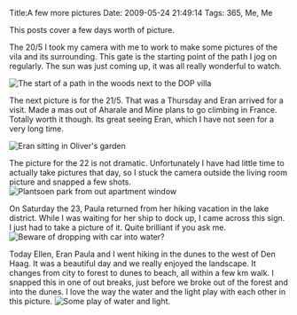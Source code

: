 Title:A few more pictures
Date: 2009-05-24 21:49:14
Tags: 365, Me, Me

This posts cover a few days worth of picture.

The 20/5 I took my camera with me to work to make some pictures of the vila
and its surrounding. This gate is the starting point of the path I jog on
regularly. The sun was just coming up, it was all really wonderful to watch.

![The start of a path in the woods next to the DOP
villa](/img_7650.jpg)

The next picture is for the 21/5. That was a Thursday and Eran arrived for a
visit. Made a mas out of Aharale and Mine plans to go climbing in France.
Totally worth it though. Its great seeing Eran, which I have not seen for a
very long time.

![Eran sitting in Oliver's garden](/img_0038.jpg)

The picture for the 22 is not dramatic. Unfortunately I have had little time
to actually take pictures that day, so I stuck the camera outside the living
room picture and snapped a few shots. ![Plantsoen park from out apartment
window](/img_7657.jpg)

On Saturday the 23, Paula returned from her hiking vacation in the lake
district. While I was waiting for her ship to dock up, I came across this
sign. I just had to take a picture of it. Quite brilliant if you ask me.
![Beware of dropping with car into water?](/img_7658.jpg)

Today Ellen, Eran Paula and I went hiking in the dunes to the west of Den
Haag. It was a beautiful day and we really enjoyed the landscape. It changes
from city to forest to dunes to beach, all within a few km walk. I snapped
this in one of out breaks, just before we broke out of the forest and into the
dunes. I love the way the water and the light play with each other in this
picture. ![Some play of water and light.](/img_7678.jpg)

